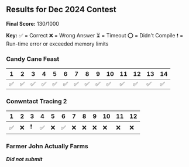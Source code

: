 ## Results for Dec 2024 Contest

**Final Score:** 130/1000

**Key:**
✅ = Correct
❌ = Wrong Answer
⏳ = Timeout
⭕ = Didn't Compile
❗ = Run-time error or exceeded memory limits

### Candy Cane Feast

| 1 | 2 | 3 | 4 | 5 | 6 | 7 | 8 | 9 | 10 | 11 | 12 | 13 | 14 |
|---|---|---|---|---|---|---|---|---|----|----|----|----|----|
| ✅ | ✅ | ✅ | ✅ | ✅ | ✅ | ✅ | ✅ | ✅ | ✅  | ✅  | ✅  | ✅  | ✅  |

### Conwntact Tracing 2
| 1 | 2 | 3 | 4 | 5 | 6 | 7 | 8 | 9 | 10 | 11 | 12 |
|---|---|---|---|---|---|---|---|---|----|----|----|
| ✅ | ❌ | ❗ | ✅ | ❌ | ✅ | ❌ | ❌ | ❌ | ❌  | ❌  | ❌  |

### Farmer John Actually Farms

***Did not submit***
